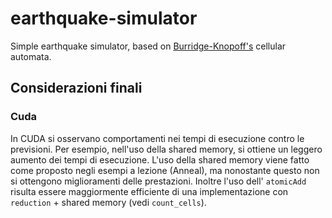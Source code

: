 # earthquake-simulator

Simple earthquake simulator, based on [Burridge-Knopoff's](https://pubs.geoscienceworld.org/ssa/bssa/article-abstract/57/3/341/116471/model-and-theoretical-seismicity) cellular automata.

## Considerazioni finali

### Cuda
In CUDA si osservano comportamenti nei tempi di esecuzione contro le previsioni.
Per esempio, nell'uso della shared memory, si ottiene un leggero aumento dei
tempi di esecuzione. L'uso della shared memory viene fatto come proposto negli
esempi a lezione (Anneal), ma nonostante questo non si ottengono miglioramenti
delle prestazioni.
Inoltre l'uso dell' `atomicAdd` risulta essere maggiormente efficiente di una
implementazione con `reduction` + shared memory (vedi `count_cells`).
